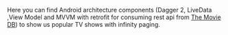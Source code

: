 Here you can find Android architecture components (Dagger 2, LiveData ,View Model and MVVM with retrofit for consuming rest api 
from [The Movie DB](https://developers.themoviedb.org/3)) to show us popular TV shows with infinity paging.
